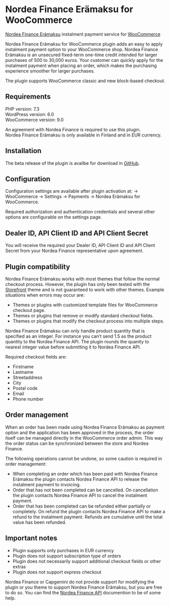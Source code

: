 # Nordea Finance Erämaksu for WooCommerce 

[Nordea Finance Erämaksu](https://www.nordeafinance.fi/en/personal/services/consumercredit/eramaksu.html) instalment payment service for [WooCommerce](https://www.woocommerce.com)

Nordea Finance Erämaksu for WooCommerce plugin adds an easy to apply instalment payment option to your WooCommerce shop. Nordea Finance Erämaksu is an unsecured fixed-term one-time credit intended for larger purchases of 500 to 30,000 euros. Your customer can quickly apply for the instalment payment when placing an order, which makes the purchasing experience smoother for larger purchases. 

The plugin supports WooCommerce classic and new block-based checkout.

## Requirements

PHP version: 7.3<br>
WordPress version: 6.0</br>
WooCommerce version: 9.0

An agreement with Nordea Finance is required to use this plugin.<br> 
Nordea Finance Erämaksu is only available in Finland and in EUR currency.

## Installation

The beta release of the plugin is availbe for download in [GitHub](https://github.com/ndea-wc/nordea-eramaksu-for-woocommerce).

## Configuration

Configuration settings are available after plugin activation at: → WooCommerce →  Settings → Payments →  Nordea Erämaksu for WooCommerce. 

Required authorization and authentication credentials and several other options are configurable on the settings page.  

## Dealer ID, API Client ID and API Client Secret

You will receive the required your Dealer ID, API Client ID and API Client Secret from your Nordea Finance representative upon agreement. 

## Plugin compatibility

Nordea Finance Erämaksu works with most themes that follow the normal checkout process. However, the plugin has only been tested with the [Storefront](https://woocommerce.com/products/storefront/) theme and is not guaranteed to work with other themes. Example situations when errors may occur are:
- Themes or plugins with customized template files for WooCommerce checkout page. 
- Themes or plugins that remove or modify standard checkout fields.
- Themes or plugins that modify the checkout process into multiple steps.

Nordea Finance Erämaksu can only handle product quantity that is specified as an integer. For instance you can’t send 1.5 as the product quantity to the Nordea Finance API. The plugin rounds the quanity to nearest integer value before submitting it to Nordea Finance API.

Required checkout fields are:
- Firstname
- Lastname
- Streetaddress
- City
- Postal code
- Email
- Phone number

## Order management

When an order has been made using Nordea Finance Erämaksu as payment option and the application has been approved in the process, the order itself can be managed directly in the WooCommerce order admin. This way the order status can be synchronized between the store and Nordea Finance.

The following operations cannot be undone, so some caution is required in order management:
- When completing an order which has been paid with Nordea Finance Erämaksu the plugin contacts Nordea Finance API to release the instalment payment to invoicing. 
- Order that has not been completed can be cancelled. On cancellation the plugin contacts Nordea Finance API to cancel the instalment payment.
- Order that has been completed can be refunded either partially or completely. On refund the plugin contacts Nordea Finance API to make a refund to the instalment payment. Refunds are cumulative until the total value has been refunded.

## Important notes

- Plugin supports only purchases in EUR currency
- Plugin does not support subscription type of orders
- Plugin does not necessarily support additional checkout fields or other extras
- Plugin does not support express checkout

Nordea Finance or Capgemini do not provide support for modifying the plugin or you theme to support Nordea Finance Erämaksu, but you are free to do so. You can find the [Nordea Finance API](https://developer.nordeaopenbanking.com/documentation?api=Purchase%20Finance%20API) documention to be of some help. 



